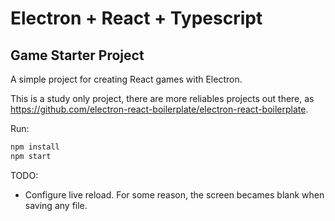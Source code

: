 # Electron + React + Typescript

## Game Starter Project

A simple project for creating React games with Electron.

This is a study only project, there are more reliables projects out there, as https://github.com/electron-react-boilerplate/electron-react-boilerplate.

Run:

```bash
npm install
npm start
```

TODO:

- Configure live reload. For some reason, the screen becames blank when saving any file.
